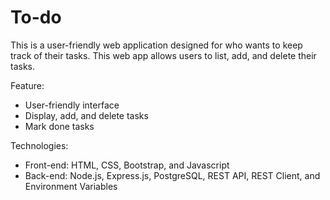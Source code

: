 # To-do
This is a user-friendly web application designed for who wants to keep track of their tasks. This web app allows users to list, add, and delete their tasks.

Feature:
- User-friendly interface
- Display, add, and delete tasks
- Mark done tasks

Technologies:
- Front-end: HTML, CSS, Bootstrap, and Javascript
- Back-end: Node.js, Express.js, PostgreSQL, REST API, REST Client, and Environment Variables
